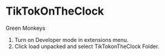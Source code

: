 # TikTokOnTheClock
Green Monkeys

1. Turn on Developer mode in extensions menu.
2. Click load unpacked and select TikTokonTheClock Folder.
